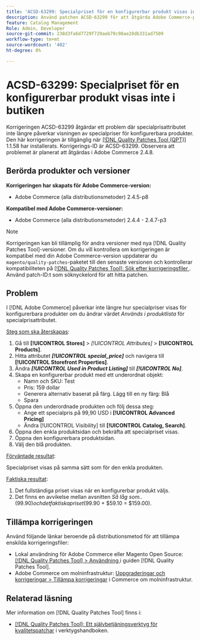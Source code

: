 ```yaml
---
title: 'ACSD-63299: Specialpriset för en konfigurerbar produkt visas inte i butiken'
description: Använd patchen ACSD-63299 för att åtgärda Adobe Commerce-problemet där specialprisattributet inte längre påverkar visningen av specialpriser för konfigurerbara produkter.
feature: Catalog Management
Role: Admin, Developer
source-git-commit: 238d3fa6d7729f729aeb79c98ae28db331ad7509
workflow-type: tm+mt
source-wordcount: '402'
ht-degree: 0%

---
```


# ACSD-63299: Specialpriset för en konfigurerbar produkt visas inte i butiken

Korrigeringen ACSD-63299 åtgärdar ett problem där specialprisattributet inte längre påverkar visningen av specialpriser för konfigurerbara produkter. Den här korrigeringen är tillgänglig när [[!DNL Quality Patches Tool (QPT)]](/help/tools/quality-patches-tool/quality-patches-tool-to-self-serve-quality-patches.md) 1.1.58 har installerats. Korrigerings-ID är ACSD-63299. Observera att problemet är planerat att åtgärdas i Adobe Commerce 2.4.8.

## Berörda produkter och versioner

**Korrigeringen har skapats för Adobe Commerce-version:**

* Adobe Commerce (alla distributionsmetoder) 2.4.5-p8

**Kompatibel med Adobe Commerce-versioner:**

* Adobe Commerce (alla distributionsmetoder) 2.4.4 - 2.4.7-p3

>[!NOTE]
>
>Korrigeringen kan bli tillämplig för andra versioner med nya [!DNL Quality Patches Tool]-versioner. Om du vill kontrollera om korrigeringen är kompatibel med din Adobe Commerce-version uppdaterar du `magento/quality-patches`-paketet till den senaste versionen och kontrollerar kompatibiliteten på [[!DNL Quality Patches Tool]: Sök efter korrigeringsfiler ](https://experienceleague.adobe.com/tools/commerce-quality-patches/index.html?lang=sv-SE). Använd patch-ID:t som söknyckelord för att hitta patchen.

## Problem

I [!DNL Adobe Commerce] påverkar inte längre hur specialpriser visas för konfigurerbara produkter om du ändrar värdet *Används i produktlista* för specialprisattributet.

<u>Steg som ska återskapas</u>:

1. Gå till **[!UICONTROL Stores]** > *[!UICONTROL Attributes]* > **[!UICONTROL Products]**.
1. Hitta attributet ***[!UICONTROL special_price]*** och navigera till **[!UICONTROL Storefront Properties]**.
1. Ändra ***[!UICONTROL Used in Product Listing]*** till ***[!UICONTROL No]***.
1. Skapa en konfigurerbar produkt med ett underordnat objekt:
   * Namn och SKU: Test
   * Pris: 159 dollar
   * Generera alternativ baserat på färg. Lägg till en ny färg: Blå
   * Spara
1. Öppna den underordnade produkten och följ dessa steg:
   * Ange ett specialpris på 99,90 USD i **[!UICONTROL Advanced Pricing]**
   * Ändra [!UICONTROL Visibility] till **[!UICONTROL Catalog, Search]**.
1. Öppna den enkla produktsidan och bekräfta att specialpriset visas.
1. Öppna den konfigurerbara produktsidan.
1. Välj den blå produkten.

<u>Förväntade resultat</u>:

Specialpriset visas på samma sätt som för den enkla produkten.

<u>Faktiska resultat</u>:

1. Det fullständiga priset visas när en konfigurerbar produkt väljs.
1. Det finns en avvikelse mellan avsnitten *Så låg som..* ($99.90) och det faktiska priset ($99.90 + $59.10 = $159.00).

## Tillämpa korrigeringen

Använd följande länkar beroende på distributionsmetod för att tillämpa enskilda korrigeringsfiler:

* Lokal användning för Adobe Commerce eller Magento Open Source: [[!DNL Quality Patches Tool] > Användning ](/help/tools/quality-patches-tool/usage.md) i guiden [!DNL Quality Patches Tool].
* Adobe Commerce om molninfrastruktur: [Uppgraderingar och korrigeringar > Tillämpa korrigeringar](https://experienceleague.adobe.com/docs/commerce-cloud-service/user-guide/develop/upgrade/apply-patches.html?lang=sv-SE) i Commerce om molninfrastruktur.

## Relaterad läsning

Mer information om [!DNL Quality Patches Tool] finns i:

* [[!DNL Quality Patches Tool]: Ett självbetjäningsverktyg för kvalitetspatchar](/help/tools/quality-patches-tool/quality-patches-tool-to-self-serve-quality-patches.md) i verktygshandboken.
